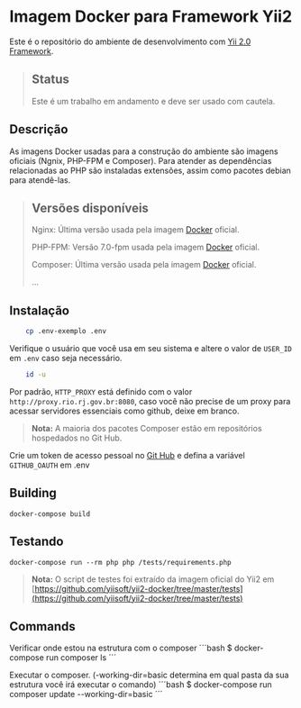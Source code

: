 
# Imagem Docker para Framework Yii2

Este é o repositório do ambiente de desenvolvimento com [Yii 2.0 Framework](http://www.yiiframework.com/).

> ## Status
> Este é um trabalho em andamento e deve ser usado com cautela.

## Descrição

As imagens Docker usadas para a construção do ambiente são imagens oficiais (Ngnix, PHP-FPM e Composer). Para atender as dependências relacionadas ao PHP são instaladas extensões, assim como pacotes debian para atendê-las.

> ## Versões disponíveis
>Nginx: Última versão usada pela imagem [Docker](https://hub.docker.com/_/nginx/) oficial.
>
>PHP-FPM: Versão 7.0-fpm usada pela imagem [Docker](https://hub.docker.com/_/php/) oficial.
>
>Composer: Última versão usada pela imagem [Docker](https://hub.docker.com/_/composer/) oficial.
>
>...

## Instalação

```bash
    cp .env-exemplo .env
```

Verifique o usuário que você usa em seu sistema e altere o valor de `USER_ID` em `.env` caso seja necessário.

```bash
    id -u
```

Por padrão, `HTTP_PROXY` está definido com o valor `http://proxy.rio.rj.gov.br:8080`, caso você não precise de um proxy para acessar servidores essenciais como github, deixe em branco.

> **Nota:** A maioria dos pacotes Composer estão em repositórios hospedados no Git Hub.

Crie um token de acesso pessoal no [Git Hub](https://github.com/settings/tokens/new?scopes=repo) e defina a variável `GITHUB_OAUTH` em .env

## Building

    docker-compose build

## Testando

    docker-compose run --rm php php /tests/requirements.php
> **Nota:** O script de testes foi extraído da imagem oficial do Yii2 em [https://github.com/yiisoft/yii2-docker/tree/master/tests](https://github.com/yiisoft/yii2-docker/tree/master/tests)

## Commands
Verificar onde estou na estrutura com o composer
´´´bash
$ docker-compose run composer ls
´´´

Executar o composer. (-working-dir=basic determina em qual pasta da sua estrutura você irá executar o comando)
´´´bash
$ docker-compose run composer update --working-dir=basic
´´´
